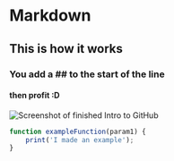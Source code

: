 # Markdown
## This is how it works
### You add a ## to the start of the line
#### then profit :D
![Screenshot of finished Intro to GitHub](https://user-images.githubusercontent.com/15963071/189032127-e6d186b6-4400-4178-99fe-cae8ab6c9b62.png)

```javascript
function exampleFunction(param1) {
    print('I made an example');
}
```
